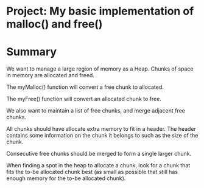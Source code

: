 # Project: My basic implementation of malloc() and free()

# Summary
We want to manage a large region of memory as a Heap. Chunks of space in memory are allocated and freed.

The myMalloc() function will convert a free chunk to allocated.

The myFree() function will convert an allocated chunk to free.

We also want to maintain a list of free chunks, and merge adjacent free chunks.



All chunks should have allocate extra memory to fit in a header. The header contains some information on the chunk it belongs to such as
the size of the chunk.

Consecutive free chunks should be merged to form a single larger chunk.

When finding a spot in the heap to allocate a chunk, look for a chunk that fits the to-be allocated chunk best
(as small as possible that still has enough memory for the to-be allocated chunk).
